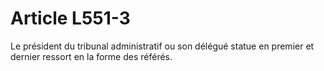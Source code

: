 # Article L551-3

Le président du tribunal administratif ou son délégué statue en premier et dernier ressort en la forme des référés.
